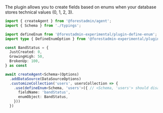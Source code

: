 The plugin allows you to create fields based on enums when your database stores technical values (0, 1, 2, 3).


```typescript
import { createAgent } from '@forestadmin/agent';
import { Schema } from './typings';

import defineEnum from '@forestadmin-experimental/plugin-define-enum';
import type { DefineEnumOption } from '@forestadmin-experimental/plugin-define-enum';

const BandStatus = {
  JustCreated: 0,
  GrowingHigh: 50,
  BrokenUp: 100,
} as const

await createAgent<Schema>(Options)
  .addDataSource(DataSourceOptions)
  .customizeCollection('users', usersCollection => {
    .use(defineEnum<Schema, 'users'>({ // <Schema, 'users'> should disappear next
      fieldName: 'bandStatus',
      enumObject: BandStatus,
    }))
  })
```
